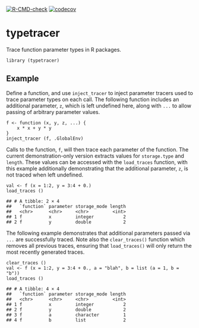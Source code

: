 <!-- badges: start -->

[![R-CMD-check](https://github.com/mpadge/typetracer/workflows/R-CMD-check/badge.svg)](https://github.com/mpadge/typetracer/actions)
[![codecov](https://codecov.io/gh/mpadge/typetracer/branch/main/graph/badge.svg)](https://codecov.io/gh/mpadge/typetracer)
<!-- badges: end -->

# typetracer

Trace function parameter types in R packages.

    library (typetracer)

## Example

Define a function, and use `inject_tracer` to inject parameter tracers
used to trace parameter types on each call. The following function
includes an additional parameter, `z`, which is left undefined here,
along with `...` to allow passing of arbitrary parameter values.

    f <- function (x, y, z, ...) {
        x * x + y * y
    }
    inject_tracer (f, .GlobalEnv)

Calls to the function, `f`, will then trace each parameter of the
function. The current demonstration-only version extracts values for
`storage.type` and `length`. These values can be accessed with the
`load_traces` function, with this example additionally demonstrating
that the additional parameter, `z`, is not traced when left undefined.

    val <- f (x = 1:2, y = 3:4 + 0.)
    load_traces ()

    ## # A tibble: 2 × 4
    ##   `function` parameter storage_mode length
    ##   <chr>      <chr>     <chr>         <int>
    ## 1 f          x         integer           2
    ## 2 f          y         double            2

The following example demonstrates that additional parameters passed via
`...` are successfully traced. Note also the `clear_traces()` function
which removes all previous traces, ensuring that `load_traces()` will
only return the most recently generated traces.

    clear_traces ()
    val <- f (x = 1:2, y = 3:4 + 0., a = "blah", b = list (a = 1, b = "b"))
    load_traces ()

    ## # A tibble: 4 × 4
    ##   `function` parameter storage_mode length
    ##   <chr>      <chr>     <chr>         <int>
    ## 1 f          x         integer           2
    ## 2 f          y         double            2
    ## 3 f          a         character         1
    ## 4 f          b         list              2
